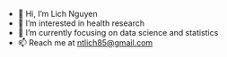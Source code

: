 - 👋 Hi, I’m Lich Nguyen
- 👀 I’m interested in health research
- 🌱 I’m currently focusing on data science and statistics
- 📫 Reach me at ntlich85@gmail.com

<!---
Lichbio/Lichbio is a ✨ special ✨ repository because its `README.md` (this file) appears on your GitHub profile.
You can click the Preview link to take a look at your changes.
--->
